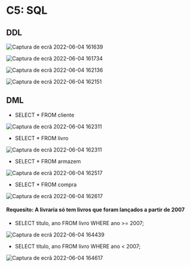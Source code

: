 # C5: SQL

## DDL

![Captura de ecrã 2022-06-04 161639](https://user-images.githubusercontent.com/83698988/172011305-fe2ba0f8-5250-4182-84cc-2dea2ae393a3.png)


![Captura de ecrã 2022-06-04 161734](https://user-images.githubusercontent.com/83698988/172011371-009d3c88-d9c2-4d72-86e3-b00b3a20cf2d.png)

![Captura de ecrã 2022-06-04 162136](https://user-images.githubusercontent.com/83698988/172011694-48c16cad-82b8-4fff-9a8f-bbbf91105992.png)

![Captura de ecrã 2022-06-04 162151](https://user-images.githubusercontent.com/83698988/172011699-3110cb87-a57d-4025-9f37-0f3f3e0cc6bc.png)

## DML
- SELECT * FROM cliente

![Captura de ecrã 2022-06-04 162311](https://user-images.githubusercontent.com/83698988/172011763-f8e1e020-9d09-4ca4-810f-74f3e394332c.png)

- SELECT * FROM livro

![Captura de ecrã 2022-06-04 162311](https://user-images.githubusercontent.com/83698988/172011798-63767b8d-cc65-4e45-b644-e6a669a1b7bb.png)

- SELECT * FROM armazem

![Captura de ecrã 2022-06-04 162517](https://user-images.githubusercontent.com/83698988/172011941-ffffa5da-d032-44ef-9555-cdeed44367ad.png)

- SELECT * FROM compra

![Captura de ecrã 2022-06-04 162617](https://user-images.githubusercontent.com/83698988/172011948-b8ba4bd4-c45a-4c2f-a46f-df6ab3494784.png)

#### Requesito: A livraria só tem livros que foram lançados a partir de 2007
- SELECT titulo, ano FROM livro WHERE ano >= 2007;

![Captura de ecrã 2022-06-04 164439](https://user-images.githubusercontent.com/83698988/172013383-5f6063c4-1309-4528-8c41-d9ed0cc1d8f9.png)

- SELECT titulo, ano FROM livro WHERE ano < 2007;

![Captura de ecrã 2022-06-04 164617](https://user-images.githubusercontent.com/83698988/172013388-50d935d6-8e10-44e3-ae9b-f197f3d62a4a.png)


